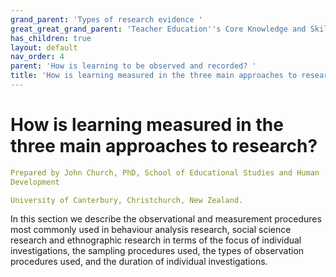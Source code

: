 ```yaml
---
grand_parent: 'Types of research evidence '
great_great_grand_parent: 'Teacher Education''s Core Knowledge and Skills.'
has_children: true
layout: default
nav_order: 4
parent: 'How is learning to be observed and recorded? '
title: 'How is learning measured in the three main approaches to research? '
---
```

# How is learning measured in the three main approaches to research?


```yaml
Prepared by John Church, PhD, School of Educational Studies and Human
Development

University of Canterbury, Christchurch, New Zealand.
```


In this section we describe the observational and measurement procedures
most commonly used in behaviour analysis research, social science
research and ethnographic research in terms of the focus of individual
investigations, the sampling procedures used, the types of observation
procedures used, and the duration of individual investigations.
